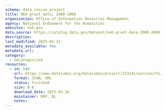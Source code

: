 ```yaml
---
schema: data_rescue_project 
title: NEH grant data, 2000-2009
organization: Office of Information Resources Management
agency: National Endowment for the Humanities
websites: neh.gov
data_source: https://catalog.data.gov/dataset/neh-grant-data-2000-2009
description: 
last_modified: 2025-03-21
metadata_available: Yes
metadata_url: 
category:
  - Uncategorized
resources:
  - id: 548
    url: https://www.datalumos.org/datalumos/project/223141/version/V1/view
    format: JSON, XML
    status: Finished
    size: 0.0
    download_date: 2025-03-16
    maintainer: DRP, DL
    notes: 
---
```

